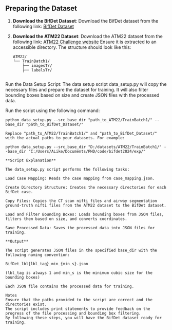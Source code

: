 ## Preparing the Dataset

1. **Download the BifDet Dataset**:
   Download the BifDet dataset from the following link:
   [BifDet Dataset](https://...)

2. **Download the ATM22 Dataset**:
   Download the ATM22 dataset from the following link:
   [ATM22 Challenge website](https://...)
   Ensure it is extracted to an accessible directory. The structure should look like this:

   ```plaintext
   ATM22/
   └── TrainBatch1/
       ├── imagesTr/
       ├── labelsTr/


Run the Data Setup Script:
The data setup script data_setup.py will copy the necessary files and prepare the dataset for training. It will also filter bounding boxes based on size and create JSON files with the processed data.

Run the script using the following command:

```plaintext
python data_setup.py --src_base_dir "path_to_ATM22/TrainBatch1/" --base_dir "path_to_BifDet_Dataset/"

Replace "path_to_ATM22/TrainBatch1/" and "path_to_BifDet_Dataset/" with the actual paths to your datasets. For example:

python data_setup.py --src_base_dir "D:/datasets/ATM22/TrainBatch1/" --base_dir "C:/Users/ALike/Documents/PHD/code/bifdet2024/exp/"

**Script Explanation**

The data_setup.py script performs the following tasks:

Load Case Mapping: Reads the case mapping from case_mapping.json.

Create Directory Structure: Creates the necessary directories for each BifDet case.

Copy Files: Copies the CT scan nifti files and airway segmentation ground-truth nifti files from the ATM22 dataset to the BifDet dataset.

Load and Filter Bounding Boxes: Loads bounding boxes from JSON files, filters them based on size, and converts coordinates.

Save Processed Data: Saves the processed data into JSON files for training.

**Output**

The script generates JSON files in the specified base_dir with the following naming convention:

BifDet_lbl{lbl_tag}_min_{min_s}.json 

(lbl_tag is always 1 and min_s is the minimum cubic size for the bounding boxes)

Each JSON file contains the processed data for training.

Notes
Ensure that the paths provided to the script are correct and the directories exist.
The script includes print statements to provide feedback on the progress of the file processing and bounding box filtering.
By following these steps, you will have the BifDet dataset ready for training.
